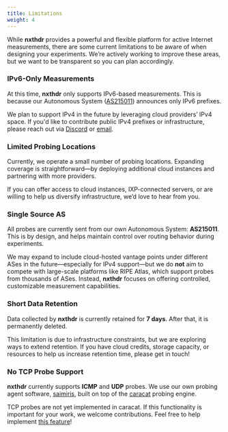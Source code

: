 ```yaml
---
title: Limitations
weight: 4
---
```


While **nxthdr** provides a powerful and flexible platform for active Internet measurements, there are some current limitations to be aware of when designing your experiments. We’re actively working to improve these areas, but we want to be transparent so you can plan accordingly.

### IPv6-Only Measurements

At this time, **nxthdr** only supports IPv6-based measurements. This is because our Autonomous System ([AS215011](https://www.peeringdb.com/net/36080)) announces only IPv6 prefixes.

We plan to support IPv4 in the future by leveraging cloud providers’ IPv4 space. If you'd like to contribute public IPv4 prefixes or infrastructure, please reach out via [Discord](https://discord.gg/KRsVs7jafg) or [email](mailto:admin@nxthdr.dev).

### Limited Probing Locations

Currently, we operate a small number of probing locations. Expanding coverage is straightforward—by deploying additional cloud instances and partnering with more providers.

If you can offer access to cloud instances, IXP-connected servers, or are willing to help us diversify infrastructure, we’d love to hear from you.

### Single Source AS

All probes are currently sent from our own Autonomous System: **AS215011**. This is by design, and helps maintain control over routing behavior during experiments.

We may expand to include cloud-hosted vantage points under different ASes in the future—especially for IPv4 support—but we do **not** aim to compete with large-scale platforms like RIPE Atlas, which support probes from thousands of ASes. Instead, **nxthdr** focuses on offering controlled, customizable measurement capabilities.

### Short Data Retention

Data collected by **nxthdr** is currently retained for **7 days**. After that, it is permanently deleted.

This limitation is due to infrastructure constraints, but we are exploring ways to extend retention. If you have cloud credits, storage capacity, or resources to help us increase retention time, please get in touch!

### No TCP Probe Support

**nxthdr** currently supports **ICMP** and **UDP** probes. We use our own probing agent software, [saimiris](https://github.com/nxthdr/saimiris), built on top of the [caracat](https://github.com/maxmouchet/caracat) probing engine.

TCP probes are not yet implemented in caracat. If this functionality is important for your work, we welcome contributions. Feel free to help implement [this feature](https://github.com/maxmouchet/caracat/issues/13)!
